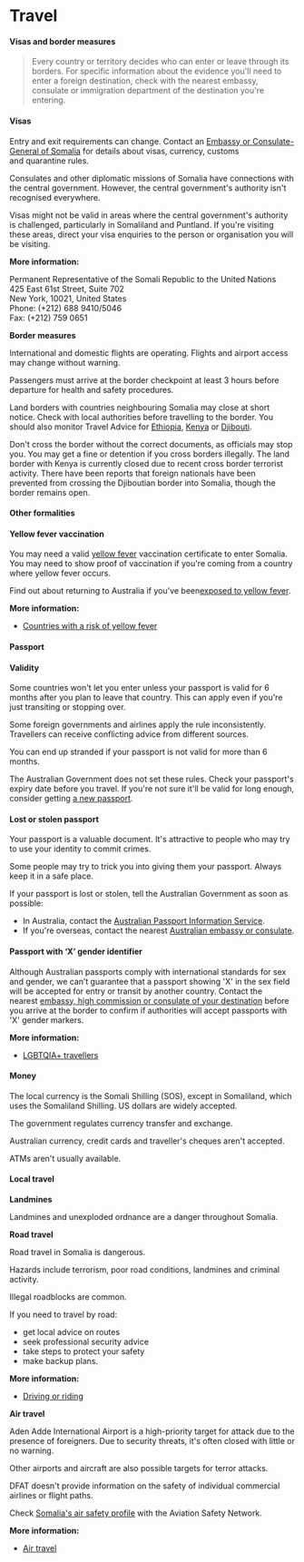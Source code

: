 # Travel

#### Visas and border measures

> Every country or territory decides who can enter or leave through its borders. For specific information about the evidence you'll need to enter a foreign destination, check with the nearest embassy, consulate or immigration department of the destination you're entering.

#### Visas

Entry and exit requirements can change. Contact an [Embassy or Consulate-General of Somalia](https://web.mfa.gov.so/find-our-embassy-abroad/) for details about visas, currency, customs and quarantine rules.

Consulates and other diplomatic missions of Somalia have connections with the central government. However, the central government's authority isn't recognised everywhere.

Visas might not be valid in areas where the central government's authority is challenged, particularly in Somaliland and Puntland. If you're visiting these areas, direct your visa enquiries to the person or organisation you will be visiting.

**More information:**

Permanent Representative of the Somali Republic to the United Nations  
425 East 61st Street, Suite 702  
New York, 10021, United States  
Phone: (+212) 688 9410/5046  
Fax: (+212) 759 0651

**Border measures**

International and domestic flights are operating. Flights and airport access may change without warning.

Passengers must arrive at the border checkpoint at least 3 hours before departure for health and safety procedures.

Land borders with countries neighbouring Somalia may close at short notice. Check with local authorities before travelling to the border. You should also monitor Travel Advice for [Ethiopia](https://www.smartraveller.gov.au/Ethiopia), [Kenya](https://www.smartraveller.gov.au/destinations/africa/kenya) or [Djibouti](https://www.smartraveller.gov.au/destinations/africa/djibouti).

Don't cross the border without the correct documents, as officials may stop you. You may get a fine or detention if you cross borders illegally. The land border with Kenya is currently closed due to recent cross border terrorist activity. There have been reports that foreign nationals have been prevented from crossing the Djiboutian border into Somalia, though the border remains open.

#### Other formalities

#### Yellow fever vaccination

You may need a valid [yellow fever](https://www.health.gov.au/diseases/yellow-fever?utm_source=health.gov.au&utm_medium=redirect&utm_campaign=digital_transformation&utm_content=yellowfever) vaccination certificate to enter Somalia. You may need to show proof of vaccination if you're coming from a country where yellow fever occurs.

Find out about returning to Australia if you've been[exposed to yellow fever](https://www.health.gov.au/diseases/yellow-fever?utm_source=health.gov.au&utm_medium=redirect&utm_campaign=digital_transformation&utm_content=yellowfever).

**More information:**

* [Countries with a risk of yellow fever](https://cdn.who.int/media/docs/default-source/travel-and-health/countries-with-risk-of-yellow-fever-transmission.pdf?sfvrsn=bf42ac59_4&download=true)

#### Passport

#### Validity

Some countries won't let you enter unless your passport is valid for 6 months after you plan to leave that country. This can apply even if you're just transiting or stopping over.

Some foreign governments and airlines apply the rule inconsistently. Travellers can receive conflicting advice from different sources.

You can end up stranded if your passport is not valid for more than 6 months.

The Australian Government does not set these rules. Check your passport's expiry date before you travel. If you're not sure it'll be valid for long enough, consider getting [a new passport](https://www.passports.gov.au/).

#### Lost or stolen passport

Your passport is a valuable document. It's attractive to people who may try to use your identity to commit crimes.

Some people may try to trick you into giving them your passport. Always keep it in a safe place.

If your passport is lost or stolen, tell the Australian Government as soon as possible:

* In Australia, contact the [Australian Passport Information Service](https://www.passports.gov.au/contact-us).
* If you're overseas, contact the nearest [Australian embassy or consulate](https://www.dfat.gov.au/about-us/our-locations/missions/our-embassies-and-consulates-overseas).

#### Passport with ‘X’ gender identifier

Although Australian passports comply with international standards for sex and gender, we can’t guarantee that a passport showing 'X' in the sex field will be accepted for entry or transit by another country. Contact the nearest [embassy, high commission or consulate of your destination](https://protocol.dfat.gov.au/Public/MissionsInAustralia) before you arrive at the border to confirm if authorities will accept passports with 'X' gender markers.

**More information:**

* [LGBTQIA+ travellers](https://www.smartraveller.gov.au/before-you-go/who-you-are/LGBTI)

#### Money

The local currency is the Somali Shilling (SOS), except in Somaliland, which uses the Somaliland Shilling. US dollars are widely accepted.

The government regulates currency transfer and exchange.

Australian currency, credit cards and traveller's cheques aren't accepted.

ATMs aren't usually available.

#### Local travel

**Landmines**

Landmines and unexploded ordnance are a danger throughout Somalia.

**Road travel**

Road travel in Somalia is dangerous.

Hazards include terrorism, poor road conditions, landmines and criminal activity.

Illegal roadblocks are common.

If you need to travel by road:

* get local advice on routes
* seek professional security advice
* take steps to protect your safety
* make backup plans.

**More information:**

* [Driving or riding](https://www.smartraveller.gov.au/before-you-go/getting-around/road-safety)

**Air travel**

Aden Adde International Airport is a high-priority target for attack due to the presence of foreigners. Due to security threats, it's often closed with little or no warning.

Other airports and aircraft are also possible targets for terror attacks.

DFAT doesn't provide information on the safety of individual commercial airlines or flight paths.

Check [Somalia's air safety profile](https://aviation-safety.net/database/country/country.php?id=6O) with the Aviation Safety Network.

**More information:**

* [Air travel](https://www.smartraveller.gov.au/before-you-go/getting-around/air-travel)